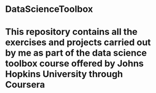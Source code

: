 # DataScienceToolbox
# This repository contains all the exercises and projects carried out by me as part of the data science toolbox course offered by Johns Hopkins University through Coursera
